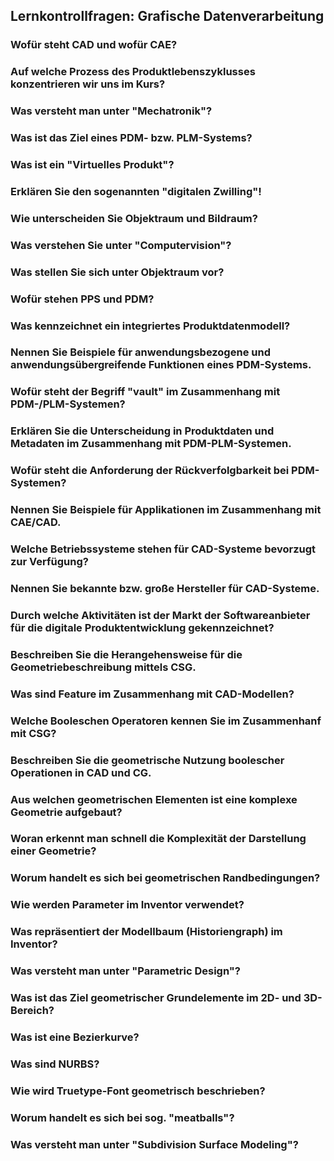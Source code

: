 
## Lernkontrollfragen: Grafische Datenverarbeitung

### Wofür steht CAD und wofür CAE?

### Auf welche Prozess des Produktlebenszyklusses konzentrieren wir uns im Kurs?

### Was versteht man unter "Mechatronik"?

### Was ist das Ziel eines PDM- bzw. PLM-Systems?

### Was ist ein "Virtuelles Produkt"?

### Erklären Sie den sogenannten "digitalen Zwilling"!

### Wie unterscheiden Sie Objektraum und Bildraum?

### Was verstehen Sie unter "Computervision"?

### Was stellen Sie sich unter Objektraum vor?

### Wofür stehen PPS und PDM?

### Was kennzeichnet ein integriertes Produktdatenmodell?

### Nennen Sie Beispiele für anwendungsbezogene und anwendungsübergreifende Funktionen eines PDM-Systems.

### Wofür steht der Begriff "vault" im Zusammenhang mit PDM-/PLM-Systemen?

### Erklären Sie die Unterscheidung in Produktdaten und Metadaten im Zusammenhang mit PDM-PLM-Systemen.

### Wofür steht die Anforderung der Rückverfolgbarkeit bei PDM-Systemen?

### Nennen Sie Beispiele für Applikationen im Zusammenhang mit CAE/CAD.

### Welche Betriebssysteme stehen für CAD-Systeme bevorzugt zur Verfügung?

### Nennen Sie bekannte bzw. große Hersteller für CAD-Systeme.

### Durch welche Aktivitäten ist der Markt der Softwareanbieter für die digitale Produktentwicklung gekennzeichnet?

### Beschreiben Sie die Herangehensweise für die Geometriebeschreibung mittels CSG.

### Was sind Feature im Zusammenhang mit CAD-Modellen?

### Welche Booleschen Operatoren kennen Sie im Zusammenhanf mit CSG?

### Beschreiben Sie die geometrische Nutzung boolescher Operationen in CAD und CG.

### Aus welchen geometrischen Elementen ist eine komplexe Geometrie aufgebaut?

### Woran erkennt man schnell die Komplexität der Darstellung einer Geometrie?

### Worum handelt es sich bei geometrischen Randbedingungen?

### Wie werden Parameter im Inventor verwendet?

### Was repräsentiert der Modellbaum (Historiengraph) im Inventor?

### Was versteht man unter "Parametric Design"?

### Was ist das Ziel geometrischer Grundelemente im 2D- und 3D-Bereich?

### Was ist eine Bezierkurve?

### Was sind NURBS?

### Wie wird Truetype-Font geometrisch beschrieben?

### Worum handelt es sich bei sog. "meatballs"?

### Was versteht man unter "Subdivision Surface Modeling"?
